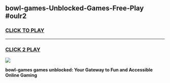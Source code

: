 
## bowl-games-Unblocked-Games-Free-Play #oulr2
<h3>
<a href="https://us.freeplayer.one?title=bowl-games&ref=9M">CLICK TO PLAY</a></h3>
<hr>

<h3>
<a href="https://us.freeplayer.one?title=bowl-games&ref=9M">CLICK 2 PLAY</a>
  
</h3>

<a href="https://us.freeplayer.one?title=bowl-games&ref=9M"><img src="https://clearcache.store/games.png"></a>


**bowl-games games unblocked: Your Gateway to Fun and Accessible Online Gaming**
